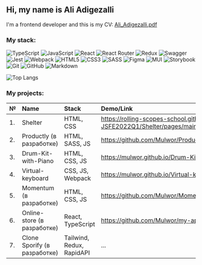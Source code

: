 ## Hi, my name is Ali Adigezalli 
I'm a frontend developer and this is my CV: 
[Ali_Adigezalli.pdf](https://github.com/Mulwor/Mulwor/files/10474717/Ali_Adigezalli.pdf)


### My stack: 
![TypeScript](https://img.shields.io/badge/typescript-%23007ACC.svg?style=for-the-badge&logo=typescript&logoColor=white)
![JavaScript](https://img.shields.io/badge/-JavaScript-333?style=for-the-badge&logo=javascript)
![React](https://img.shields.io/badge/react-%2320232a.svg?style=for-the-badge&logo=react&logoColor=%2361DAFB)
![React Router](https://img.shields.io/badge/React_Router-CA4245?style=for-the-badge&logo=react-router&logoColor=white)
![Redux](https://img.shields.io/badge/redux-%23593d88.svg?style=for-the-badge&logo=redux&logoColor=white)
![Swagger](https://img.shields.io/badge/-Swagger-%23Clojure?style=for-the-badge&logo=swagger&logoColor=white)
![Jest](https://img.shields.io/badge/-jest-%23C21325?style=for-the-badge&logo=jest&logoColor=white)
![Webpack](https://img.shields.io/badge/webpack-333?style=for-the-badge&logo=webpack&logoColor=white)
![HTML5](https://img.shields.io/badge/html5-%23E34F26.svg?style=for-the-badge&logo=html5&logoColor=white)
![CSS3](https://img.shields.io/badge/css3-%231572B6.svg?style=for-the-badge&logo=css3&logoColor=white)
![SASS](https://img.shields.io/badge/SASS-hotpink.svg?style=for-the-badge&logo=SASS&logoColor=white)
![Figma](https://img.shields.io/badge/figma-%23F24E1E.svg?style=for-the-badge&logo=figma&logoColor=white)
![MUI](https://img.shields.io/badge/MUI-%230081CB.svg?style=for-the-badge&logo=mui&logoColor=white)
![Storybook](https://img.shields.io/badge/-Storybook-FF4785?style=for-the-badge&logo=storybook&logoColor=white)
![Git](https://img.shields.io/badge/git-%23F05033.svg?style=for-the-badge&logo=git&logoColor=white)
![GitHub](https://img.shields.io/badge/github-%23121011.svg?style=for-the-badge&logo=github&logoColor=white)
![Markdown](https://img.shields.io/badge/-Markdown-333?style=for-the-badge&logo=markdown)

![Top Langs](https://github-readme-stats.vercel.app/api/top-langs/?username=mulwor&layout=compact)

### My projects: 
| №  | Name     | Stack | Demo/Link |
| -- |:-------- | :---------| :-----|
| 1. | Shelter | HTML, CSS | https://rolling-scopes-school.github.io/mulwor-JSFE2022Q1/Shelter/pages/main/index.html  |
| 2. | Productly (в разработке)| HTML, SASS, JS | https://github.com/Mulwor/Productly/tree/productly |
| 3. | Drum-Kit-with-Piano | HTML, CSS, JS | https://mulwor.github.io/Drum-Kit-with-Piano/  |
| 4. | Virtual-keyboard | CSS, JS, Webpack | https://mulwor.github.io/Virtual-keyboard/  |
| 5. | Momentum (в разработке)| HTML, CSS, JS  | https://github.com/Mulwor/Momentum  |
| 6. | Online-store (в разработке) | React, TypeScript  | https://github.com/Mulwor/my-app  |
| 7. | Clone Sporify (в разработке) | Tailwind, Redux, RapidAPI  | ...  |


